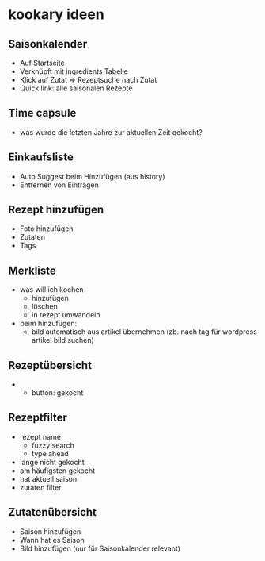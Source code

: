 # kookary ideen

## Saisonkalender

- Auf Startseite
- Verknüpft mit ingredients Tabelle
- Klick auf Zutat &rArr; Rezeptsuche nach Zutat
- Quick link: alle saisonalen Rezepte

## Time capsule

- was wurde die letzten Jahre zur aktuellen Zeit gekocht?

## Einkaufsliste

- Auto Suggest beim Hinzufügen (aus history)
- Entfernen von Einträgen

## Rezept hinzufügen

- Foto hinzufügen
- Zutaten
- Tags

## Merkliste

- was will ich kochen
  - hinzufügen
  - löschen
  - in rezept umwandeln
- beim hinzufügen: 
  - bild automatisch aus artikel übernehmen (zb. nach tag für wordpress artikel bild suchen)

## Rezeptübersicht

- + button: gekocht

## Rezeptfilter

- rezept name 
  - fuzzy search 
  - type ahead
- lange nicht gekocht
- am häufigsten gekocht
- hat aktuell saison
- zutaten filter

## Zutatenübersicht

- Saison hinzufügen
- Wann hat es Saison
- Bild hinzufügen (nur für Saisonkalender relevant)
